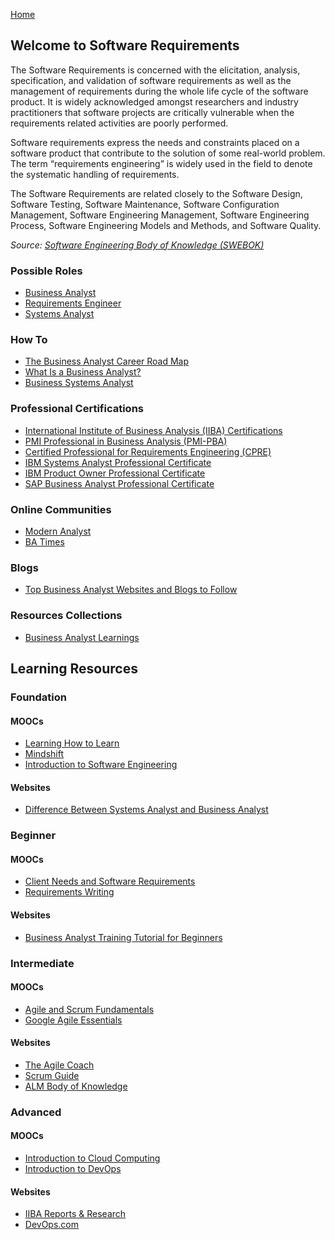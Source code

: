 [Home](index.md)
## Welcome to Software Requirements

The Software Requirements is concerned with the elicitation, analysis, specification, and validation of software requirements as well as the management of requirements during the whole life cycle of the software product. It is widely acknowledged amongst researchers and industry practitioners that software projects are critically vulnerable when the requirements related activities are poorly performed.

Software requirements express the needs and constraints placed on a software product that contribute to the solution of some real-world problem. The term “requirements engineering” is widely used in the field to denote the systematic handling of requirements.

The Software Requirements are related closely to the Software Design, Software Testing, Software Maintenance, Software Configuration Management, Software Engineering Management, Software Engineering Process, Software Engineering Models and Methods, and Software
Quality.

*Source: [Software Engineering Body of Knowledge (SWEBOK)](https://www.computer.org/education/bodies-of-knowledge/software-engineering)*

### Possible Roles

- [Business Analyst](https://business.linkedin.com/talent-solutions/resources/how-to-hire-guides/business-analyst/job-description)
- [Requirements Engineer](https://www.indeed.com/career-advice/finding-a-job/what-is-requirements-engineer)
- [Systems Analyst](https://business.linkedin.com/talent-solutions/resources/how-to-hire-guides/systems-analyst/job-description)

### How To

- [The Business Analyst Career Road Map](https://www.iiba.org/professional-development/knowledge-centre/articles/roles-ba-career-road-map/)
- [What Is a Business Analyst?](https://www.coursera.org/articles/what-does-a-business-analyst-do-and-how-to-become-one)
- [Business Systems Analyst](https://www.coursera.org/articles/business-systems-analyst)

### Professional Certifications

- [International Institute of Business Analysis (IIBA) Certifications](https://www.iiba.org/business-analysis-certifications/iiba-certifications/)
- [PMI Professional in Business Analysis (PMI-PBA)](https://www.pmi.org/certifications/types/business-analysis-pba)
- [Certified Professional for Requirements Engineering (CPRE)](https://www.ireb.org/en/cpre/)
- [IBM Systems Analyst Professional Certificate](https://www.coursera.org/professional-certificates/ibm-systems-analyst)
- [IBM Product Owner Professional Certificate](https://www.coursera.org/professional-certificates/ibm-product-owner)
- [SAP Business Analyst Professional Certificate](https://www.coursera.org/professional-certificates/sap-business-analyst)

### Online Communities

- [Modern Analyst](http://www.modernanalyst.com/Home.aspx)
- [BA Times](https://www.batimes.com/)

### Blogs

- [Top Business Analyst Websites and Blogs to Follow](https://businessanalystlearnings.com/blog/2013/1/12/top-6-business-analyst-websites-and-blogs-to-follow)

### Resources Collections

- [Business Analyst Learnings](https://businessanalystlearnings.com/)

## Learning Resources

### Foundation

#### MOOCs

- [Learning How to Learn](https://www.coursera.org/learn/learning-how-to-learn)
- [Mindshift](https://www.coursera.org/learn/mindshift)
- [Introduction to Software Engineering](https://www.coursera.org/learn/introduction-to-software-engineering)

#### Websites

- [Difference Between Systems Analyst and Business Analyst](http://www.modernanalyst.com/Resources/Articles/tabid/115/ID/185/Difference-Between-Systems-Analyst-and-Business-Analyst.aspx)

### Beginner

#### MOOCs

- [Client Needs and Software Requirements](https://www.coursera.org/learn/client-needs-and-software-requirements)
- [Requirements Writing](https://www.coursera.org/learn/requirements-writing)

#### Websites

- [Business Analyst Training Tutorial for Beginners](https://www.guru99.com/business-analyst-tutorial-course.html)

### Intermediate

#### MOOCs

- [Agile and Scrum Fundamentals](https://www.edx.org/course/agile-and-scrum-fundamentals)
- [Google Agile Essentials](https://www.coursera.org/learn/google-agile-essentials)

#### Websites

- [The Agile Coach](https://www.atlassian.com/agile)
- [Scrum Guide](http://www.scrumguides.org/)
- [ALM Body of Knowledge](http://www.almbok.com/)

### Advanced

#### MOOCs

- [Introduction to Cloud Computing](https://www.coursera.org/learn/introduction-to-cloud)
- [Introduction to DevOps](https://www.coursera.org/learn/intro-to-devops)

#### Websites

- [IIBA Reports & Research](https://www.iiba.org/standards-and-resources/reports--research/)
- [DevOps.com](https://devops.com/)

